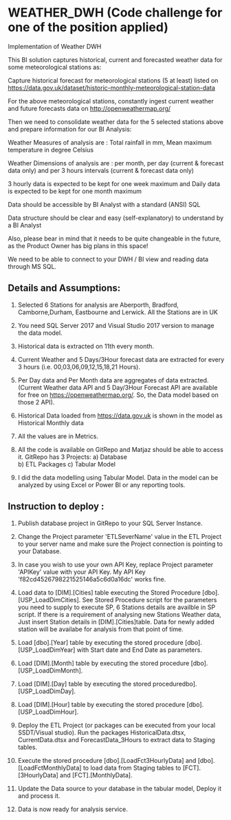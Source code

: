 # WEATHER_DWH (Code challenge for one of the position applied)

Implementation of Weather DWH

This BI solution captures historical, current and forecasted weather data for some meteorological stations as:

Capture historical forecast for meteorological stations (5 at least) listed on https://data.gov.uk/dataset/historic-monthly-meteorological-station-data

For the above meteorological stations, constantly ingest current weather and future forecasts data on http://openweathermap.org/

Then we need to consolidate weather data for the 5 selected stations above and prepare information for our BI Analysis:

Weather Measures of analysis are : Total rainfall in mm, Mean maximum temperature in degree Celsius

Weather Dimensions of analysis are : per month, per day (current & forecast data only) and per 3 hours intervals (current & forecast data only)

3 hourly data is expected to be kept for one week maximum and Daily data is expected to be kept for one month maximum

Data should be accessible by BI Analyst with a standard (ANSI) SQL

Data structure should be clear and easy (self-explanatory) to understand by a BI Analyst

Also, please bear in mind that it needs to be quite changeable in the future, as the Product Owner has big plans in this space!

We need to be able to connect to your DWH / BI view and reading data through MS SQL.

Details and Assumptions:
--------------------------

1) Selected 6 Stations for analysis are Aberporth, Bradford, Camborne,Durham, Eastbourne and Lerwick. All the Stations are in UK

2) You need SQL Server 2017 and Visual Studio 2017 version to manage the data model.

3) Historical data is extracted on 11th every month.

4) Current Weather and 5 Days/3Hour forecast data are extracted for every 3 hours (i.e. 00,03,06,09,12,15,18,21 Hours).

5) Per Day data and Per Month data are aggregates of data extracted. (Current Weather data API and 5 Day/3Hour Forecast API are     available for free on https://openweathermap.org/. So, the Data model based on those 2 API). 

6) Historical Data loaded from https://data.gov.uk is shown in the model as Historical Monthly data
   
7) All the values are in Metrics.

8) All the code is available on GitRepo and Matjaz should be able to access it. GitRepo has 3 Projects: 
         a) Database  
	 b) ETL Packages 
	 c) Tabular Model 
	 
9) I did the data modelling using Tabular Model. Data in the model can be analyzed by using Excel or Power BI or any reporting tools.


Instruction to deploy :
-------------------------

1) Publish database project in GitRepo to your SQL Server Instance.

2) Change the Project parameter 'ETLSeverName' value in the ETL Project to your server name and make sure the Project connection is pointing to your Database.

3) In case you wish to use your own API Key, replace Project parameter 'APIKey' value with your API Key. My API Key 'f82cd4526798221525146a5c6d0a16dc' works fine.

4) Load data to [DIM].[Cities] table executing the Stored Procedure [dbo].[USP_LoadDimCities]. See Stored Procedure script for the parameters you need to supply to execute SP, 6 Stations details are availble in SP script.
   If there is a requirement of analysing new Stations Weather data, Just insert Station details in [DIM].[Cities]table. Data for newly added station will be availabe for analysis from that point of time. 
    
5) Load [dbo].[Year] table by executing the stored procedure [dbo].[USP_LoadDimYear] with Start date and End Date as parameters. 

6) Load [DIM].[Month] table by executing the stored procedure [dbo].[USP_LoadDimMonth].

7) Load [DIM].[Day] table by executing the stored proceduredbo].[USP_LoadDimDay].
   
8) Load [DIM].[Hour] table by executing the stored procedure [dbo].[USP_LoadDimHour].

9) Deploy the ETL Project (or packages can be executed from your local SSDT/Visual studio). Run the packages HistoricalData.dtsx, CurrentData.dtsx  and ForecastData_3Hours to extract data to Staging tables.

10) Execute the stored procedure [dbo].[LoadFct3HourlyData] and [dbo].[LoadFctMonthlyData] to load data from Staging tables to [FCT].[3HourlyData] and [FCT].[MonthlyData].

11) Update the Data source to your database in the tabular model, Deploy it and process it. 

12) Data is now ready for analysis service.
    
